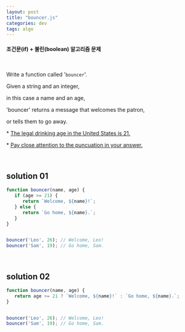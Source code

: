 ```yaml
---
layout: post
title: "bouncer.js"
categories: dev
tags: algo
---
```


#### 조건문(if) + 불린(boolean) 알고리즘 문제

<br>

Write a function called '`bouncer`'.

Given a string and an integer,

in this case a name and an age,

'bouncer' returns a message that welcomes the patron,

or tells them to go away.

\* <u>The legal drinking age in the United States is 21.</u>

\* <u>Pay close attention to the puncuation in your answer.</u>

<br>

## solution 01

```javascript
function bouncer(name, age) {
   if (age >= 21) {
      return `Welcome, ${name}!`;
   } else {
      return `Go home, ${name}.`;
   }
}


bouncer('Leo', 26);	// Welcome, Leo!
bouncer('Sam', 19);	// Go home, Sam.
```

<br>

## solution 02

```javascript
function bouncer(name, age) {
   return age >= 21 ? `Welcome, ${name}!` : `Go home, ${name}.`;
}


bouncer('Leo', 26);	// Welcome, Leo!
bouncer('Sam', 19);	// Go home, Sam.
```

